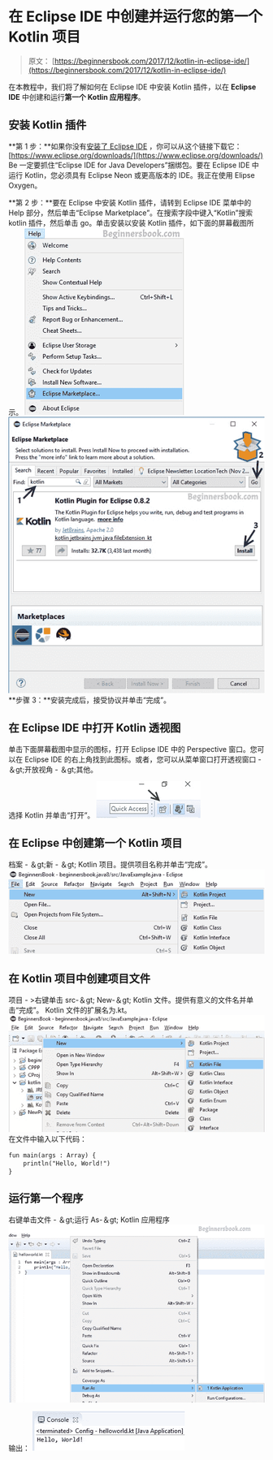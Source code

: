 # 在 Eclipse IDE 中创建并运行您的第一个 Kotlin 项目

> 原文： [https://beginnersbook.com/2017/12/kotlin-in-eclipse-ide/](https://beginnersbook.com/2017/12/kotlin-in-eclipse-ide/)

在本教程中，我们将了解如何在 Eclipse IDE 中安装 Kotlin 插件，以在 **Eclipse IDE** 中创建和运行**第一个 Kotlin 应用程序**。

## 安装 Kotlin 插件

**第 1 步：**如果你没有[安装了 Eclipse IDE](https://beginnersbook.com/2016/04/how-to-install-eclipse-on-mac-os-x/) ，你可以从这个链接下载它： [https://www.eclipse.org/downloads/](https://www.eclipse.org/downloads/) Be 一定要抓住“Eclipse IDE for Java Developers”捆绑包。要在 Eclipse IDE 中运行 Kotlin，您必须具有 Eclipse Neon 或更高版本的 IDE。我正在使用 Elipse Oxygen。

**第 2 步：**要在 Eclipse 中安装 Kotlin 插件，请转到 Eclipse IDE 菜单中的 Help 部分，然后单击“Eclipse Marketplace”。在搜索字段中键入“Kotlin”搜索 kotlin 插件，然后单击 go。单击安装以安装 Kotlin 插件，如下面的屏幕截图所示。
![Eclipse MarketPlace For Kotlin Installation](img/ba446bec26992de0e00a7c11a0c376c6.jpg)
![Install Kotlin Plugin Eclipse IDE](img/1bd4866f5b5fb43ae381fb2567474325.jpg)
**步骤 3：**安装完成后，接受协议并单击“完成”。

## 在 Eclipse IDE 中打开 Kotlin 透视图

单击下面屏幕截图中显示的图标，打开 Eclipse IDE 中的 Perspective 窗口。您可以在 Eclipse IDE 的右上角找到此图标。或者，您可以从菜单窗口打开透视窗口 - ＆gt;开放视角 - ＆gt;其他。

选择 Kotlin 并单击“打开”。
![Eclipse Perspective Kotlin](img/5624d78aa9b4e42df9e48ffba8cd2e9c.jpg)

## 在 Eclipse 中创建第一个 Kotlin 项目

档案 - ＆gt;新 - ＆gt; Kotlin 项目。提供项目名称并单击“完成”。
![Kotlin Project](img/8c4e8d230fb428b134d642f18dc0eaa1.jpg)

## 在 Kotlin 项目中创建项目文件

项目 - &gt;右键单击 src-＆gt; New-＆gt; Kotlin 文件。提供有意义的文件名并单击“完成”。 Kotlin 文件的扩展名为.kt。
![Kotlin File in Kotlin Project](img/c4fe2df4903f5e561efbc5451b5aae30.jpg)
在文件中输入以下代码：

```
fun main(args : Array) {
    println("Hello, World!")
}
```

## 运行第一个程序

右键单击文件 - ＆gt;运行 As-＆gt; Kotlin 应用程序
![hello world kotlin program](img/19e9078bc54f75946ba584e563b8c17f.jpg)

输出：
![Output First Kotlin Project](img/736cced5ad01f45bdbe86fb25269d3fb.jpg)